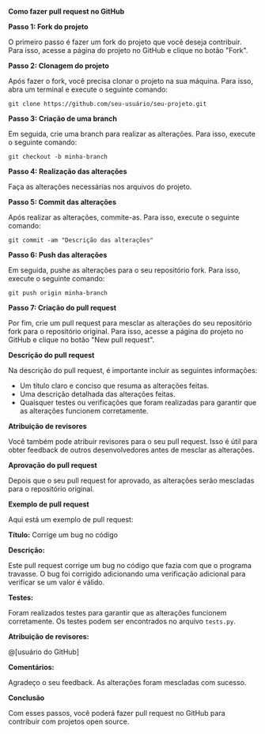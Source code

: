 **Como fazer pull request no GitHub**

**Passo 1: Fork do projeto**
<!-- slide -->

O primeiro passo é fazer um fork do projeto que você deseja contribuir. Para isso, acesse a página do projeto no GitHub e clique no botão "Fork".

**Passo 2: Clonagem do projeto**

Após fazer o fork, você precisa clonar o projeto na sua máquina. Para isso, abra um terminal e execute o seguinte comando:

```
git clone https://github.com/seu-usuário/seu-projeto.git
```

**Passo 3: Criação de uma branch**

Em seguida, crie uma branch para realizar as alterações. Para isso, execute o seguinte comando:

```
git checkout -b minha-branch
```

**Passo 4: Realização das alterações**

Faça as alterações necessárias nos arquivos do projeto.

**Passo 5: Commit das alterações**

Após realizar as alterações, commite-as. Para isso, execute o seguinte comando:

```
git commit -am "Descrição das alterações"
```

**Passo 6: Push das alterações**

Em seguida, pushe as alterações para o seu repositório fork. Para isso, execute o seguinte comando:

```
git push origin minha-branch
```

**Passo 7: Criação do pull request**

Por fim, crie um pull request para mesclar as alterações do seu repositório fork para o repositório original. Para isso, acesse a página do projeto no GitHub e clique no botão "New pull request".

**Descrição do pull request**

Na descrição do pull request, é importante incluir as seguintes informações:

* Um título claro e conciso que resuma as alterações feitas.
* Uma descrição detalhada das alterações feitas.
* Quaisquer testes ou verificações que foram realizadas para garantir que as alterações funcionem corretamente.

**Atribuição de revisores**

Você também pode atribuir revisores para o seu pull request. Isso é útil para obter feedback de outros desenvolvedores antes de mesclar as alterações.

**Aprovação do pull request**

Depois que o seu pull request for aprovado, as alterações serão mescladas para o repositório original.

**Exemplo de pull request**

Aqui está um exemplo de pull request:


**Título:** Corrige um bug no código

**Descrição:**

Este pull request corrige um bug no código que fazia com que o programa travasse. O bug foi corrigido adicionando uma verificação adicional para verificar se um valor é válido.

**Testes:**

Foram realizados testes para garantir que as alterações funcionem corretamente. Os testes podem ser encontrados no arquivo `tests.py`.

**Atribuição de revisores:**

@[usuário do GitHub]

**Comentários:**

Agradeço o seu feedback. As alterações foram mescladas com sucesso.


**Conclusão**

Com esses passos, você poderá fazer pull request no GitHub para contribuir com projetos open source.